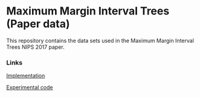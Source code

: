 # Maximum Margin Interval Trees (Paper data)

This repository contains the data sets used in the Maximum Margin Interval Trees NIPS 2017 paper.

### Links

[Implementation](https://git.io/mmit)

[Experimental code](https://git.io/mmit-paper)
